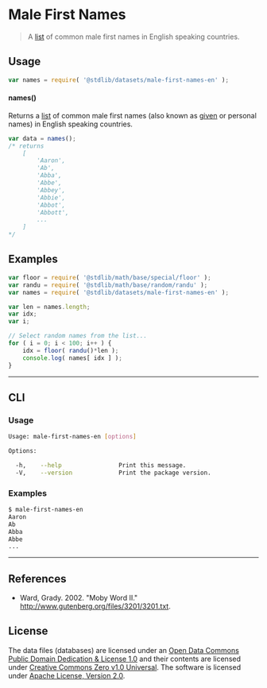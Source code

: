 # Male First Names

> A [list][@ward:2002a] of common male first names in English speaking countries.


<section class="usage">

## Usage

``` javascript
var names = require( '@stdlib/datasets/male-first-names-en' );
```

#### names()

Returns a [list][@ward:2002a] of common male first names (also known as [given][given-name] or personal names) in English speaking countries.

``` javascript
var data = names();
/* returns
    [
        'Aaron',
        'Ab',
        'Abba',
        'Abbe',
        'Abbey',
        'Abbie',
        'Abbot',
        'Abbott',
        ...
    ]
*/
```

</section>

<!-- /.usage -->


<section class="examples">

<!-- TODO: more creative example. -->

## Examples

``` javascript
var floor = require( '@stdlib/math/base/special/floor' );
var randu = require( '@stdlib/math/base/random/randu' );
var names = require( '@stdlib/datasets/male-first-names-en' );

var len = names.length;
var idx;
var i;

// Select random names from the list...
for ( i = 0; i < 100; i++ ) {
    idx = floor( randu()*len );
    console.log( names[ idx ] );
}
```

</section>

<!-- /.examples -->


---

<section class="cli">

## CLI

<section class="usage">

### Usage

``` bash
Usage: male-first-names-en [options]

Options:

  -h,    --help                Print this message.
  -V,    --version             Print the package version.
```

</section>

<!-- /.usage -->


<section class="examples">

### Examples

``` bash
$ male-first-names-en
Aaron
Ab
Abba
Abbe
...
```

</section>

<!-- /.examples -->

</section>

<!-- /.cli -->


---

<section class="references">

## References

* Ward, Grady. 2002. "Moby Word II." <http://www.gutenberg.org/files/3201/3201.txt>.

</section>

<!-- /.references -->


<!-- <license> -->

## License

The data files (databases) are licensed under an [Open Data Commons Public Domain Dedication & License 1.0][pddl-1.0] and their contents are licensed under [Creative Commons Zero v1.0 Universal][cc0]. The software is licensed under [Apache License, Version 2.0][apache-license].

<!-- </license> -->


<section class="links">

[pddl-1.0]: http://opendatacommons.org/licenses/pddl/1.0/
[cc0]: https://creativecommons.org/publicdomain/zero/1.0
[apache-license]: https://www.apache.org/licenses/LICENSE-2.0

[given-name]: https://en.wikipedia.org/wiki/Given_name
[@ward:2002a]: http://www.gutenberg.org/files/3201/3201.txt

</section>

<!-- /.links -->
